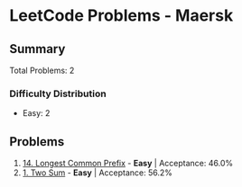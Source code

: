 # LeetCode Problems - Maersk

## Summary
Total Problems: 2

### Difficulty Distribution

- Easy: 2

## Problems

1. [14. Longest Common Prefix](https://leetcode.com/problems/longest-common-prefix/) - **Easy** | Acceptance: 46.0%
2. [1. Two Sum](https://leetcode.com/problems/two-sum/) - **Easy** | Acceptance: 56.2%